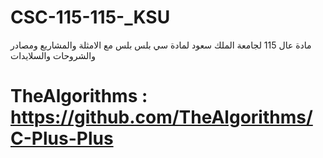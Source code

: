 # CSC-115-115-_KSU
مادة عال 115 لجامعة الملك سعود لمادة سي بلس بلس مع الامثلة والمشاريع ومصادر والشروحات والسلايدات
# TheAlgorithms : https://github.com/TheAlgorithms/C-Plus-Plus
